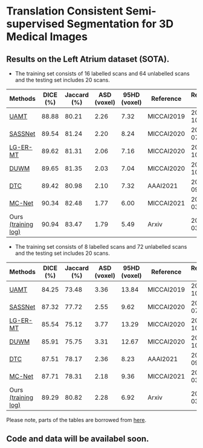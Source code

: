 # Translation Consistent Semi-supervised Segmentation for 3D Medical Images 
## Results on the Left Atrium dataset (SOTA).
* The training set consists of 16 labelled scans and 64 unlabelled scans and the testing set includes 20 scans.

|Methods|DICE (%) | Jaccard (%) | ASD (voxel) | 95HD (voxel)|Reference|Released Date|
|---|---|---|---|---|---|---|
|[UAMT](https://arxiv.org/pdf/1907.07034.pdf)|88.88|80.21|2.26|7.32|MICCAI2019|2019-10|
|[SASSNet](https://arxiv.org/pdf/2007.10732.pdf)|89.54|81.24|2.20|8.24|MICCAI2020|2020-07|
|[LG-ER-MT](https://link.springer.com/chapter/10.1007/978-3-030-59710-8_55)|89.62|81.31| 2.06| 7.16|MICCAI2020|2020-10|
|[DUWM](https://link.springer.com/chapter/10.1007%2F978-3-030-59710-8_53)|89.65| 81.35| 2.03| 7.04|MICCAI2020|2020-10|
|[DTC](https://ojs.aaai.org/index.php/AAAI/article/view/17066)|89.42|80.98|2.10|7.32|AAAI2021|2020-09|
|[MC-Net](https://arxiv.org/pdf/2103.02911.pdf)|90.34| 82.48| 1.77| 6.00|MICCAI2021|2021-03|
|Ours [(training log)](https://1drv.ms/t/s!AsvBenvUFxO3hmYgPKEa2_w4F5BC?e=LPCIHZ) |90.94| 83.47| 1.79| 5.49|Arxiv|2022-03 |

* The training set consists of 8 labelled scans and 72 unlabelled scans and the testing set includes 20 scans.

|Methods|DICE (%) | Jaccard (%) | ASD (voxel) | 95HD (voxel)|Reference|Released Date|
|---|---|---|---|---|---|---|
|[UAMT](https://arxiv.org/pdf/1907.07034.pdf)|84.25|73.48|3.36|13.84|MICCAI2019|2019-10|
|[SASSNet](https://arxiv.org/pdf/2007.10732.pdf)|87.32|77.72|2.55|9.62|MICCAI2020|2020-07|
|[LG-ER-MT](https://link.springer.com/chapter/10.1007/978-3-030-59710-8_55)|85.54|75.12|3.77|13.29|MICCAI2020|2020-10|
|[DUWM](https://link.springer.com/chapter/10.1007%2F978-3-030-59710-8_53)|85.91|75.75|3.31|12.67|MICCAI2020|2020-10|
|[DTC](https://ojs.aaai.org/index.php/AAAI/article/view/17066)|87.51|78.17|2.36|8.23|AAAI2021|2020-09|
|[MC-Net](https://arxiv.org/pdf/2103.02911.pdf)|87.71|78.31|2.18| 9.36|MICCAI2021|2021-03|
|Ours [(training log)](https://1drv.ms/t/s!AsvBenvUFxO3hmUIHM9ntFPoqDbw?e=efvg3h) |89.29| 80.82| 2.28| 6.92|Arxiv|2022-03 |

Please note, parts of the tables are borrowed from [here](https://github.com/HiLab-git/DTC/blob/master/README.md).

## Code and data will be availabel soon.
